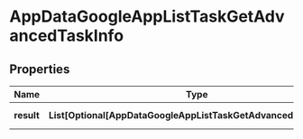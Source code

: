 # AppDataGoogleAppListTaskGetAdvancedTaskInfo


## Properties

| Name | Type | Description | Notes |
|------------ | ------------- | ------------- | -------------|
**result** | **List[Optional[AppDataGoogleAppListTaskGetAdvancedResultInfo]]** | array of results |[optional]|